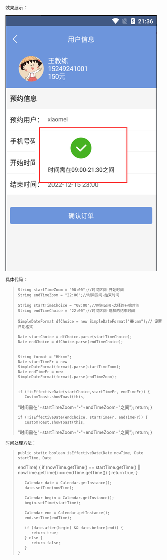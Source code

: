 效果展示：

![](./res/74f0d4dc98e747b0bf7e627d96ed6208.png)

具体代码：

>
>     String startTimeZoom = "08:00";//时间区间-开始时间
>     String endTimeZoom = "22:00";//时间区间-结束时间
>  
>     String startTimeChoice = "08:00";//时间区间-选择的开始时间
>     String endTimeChoice = "22:00";//时间区间-选择的结束时间
>  
>     SimpleDateFormat dfChoice = new SimpleDateFormat("HH:mm");// 设置日期格式
>  
>     Date startChoice = dfChoice.parse(startTimeChoice);
>     Date endChoice = dfChoice.parse(endTimeChoice);
>  
>  
>     String format = "HH:mm";
>     Date startTimeFr = new SimpleDateFormat(format).parse(startTimeZoom);
>     Date endTimeFr = new SimpleDateFormat(format).parse(endTimeZoom);
>  
>  
>     if (!isEffectiveDate(startChoice,startTimeFr, endTimeFr)) {
>        CustomToast.showToast(this,
> "时间需在"+startTimeZoom+"-"+endTimeZoom+"之间");
>        return;
>     }
>  
>     if (!isEffectiveDate(endChoice, startTimeFr, endTimeFr)) {
>        CustomToast.showToast(this,
> "时间需在"+startTimeZoom+"-"+endTimeZoom+"之间");
>        return;
>     }

时间处理方法：

>
>     public static boolean isEffectiveDate(Date nowTime, Date startTime, Date
> endTime) {
>        if (nowTime.getTime() == startTime.getTime()
>              || nowTime.getTime() == endTime.getTime()) {
>           return true;
>        }
>  
>        Calendar date = Calendar.getInstance();
>        date.setTime(nowTime);
>  
>        Calendar begin = Calendar.getInstance();
>        begin.setTime(startTime);
>  
>        Calendar end = Calendar.getInstance();
>        end.setTime(endTime);
>  
>        if (date.after(begin) && date.before(end)) {
>           return true;
>        } else {
>           return false;
>        }
>     }

